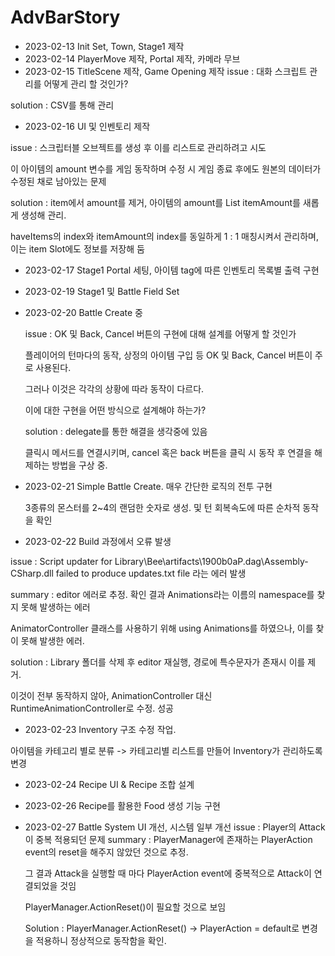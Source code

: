 # AdvBarStory

- 2023-02-13 Init Set, Town, Stage1 제작
- 2023-02-14 PlayerMove 제작, Portal 제작, 카메라 무브
- 2023-02-15 TitleScene 제작, Game Opening 제작
issue : 대화 스크립트 관리를 어떻게 관리 할 것인가?

solution : CSV를 통해 관리

- 2023-02-16 UI 및 인벤토리 제작

issue : 스크립터블 오브젝트를 생성 후 이를 리스트로 관리하려고 시도

  이 아이템의 amount 변수를 게임 동작하며 수정 시 게임 종료 후에도 원본의 데이터가 수정된 채로 남아있는 문제

  solution : item에서 amount를 제거, 아이템의 amount를 List<int> itemAmount를 새롭게 생성해 관리.

  haveItems의 index와 itemAmount의 index를 동일하게 1 : 1 매칭시켜서 관리하며, 이는 item Slot에도 정보를 저장해 둠

- 2023-02-17 Stage1 Portal 세팅, 아이템 tag에 따른 인벤토리 목록별 출력 구현
- 2023-02-19 Stage1 및 Battle Field Set
- 2023-02-20 Battle Create 중
  
  issue : OK 및 Back, Cancel 버튼의 구현에 대해 설계를 어떻게 할 것인가
  
  플레이어의 턴마다의 동작, 상정의 아이템 구입 등 OK 및 Back, Cancel 버튼이 주로 사용된다.
  
  그러나 이것은 각각의 상황에 따라 동작이 다르다.
  
  이에 대한 구현을 어떤 방식으로 설계해야 하는가?
  
  solution : delegate를 통한 해결을 생각중에 있음
  
  클릭시 메서드를 연결시키며, cancel 혹은 back 버튼을 클릭 시 동작 후 연결을 해제하는 방법을 구상 중.

- 2023-02-21 Simple Battle Create. 매우 간단한 로직의 전투 구현

  3종류의 몬스터를 2~4의 랜덤한 숫자로 생성. 및 턴 회복속도에 따른 순차적 동작을 확인

- 2023-02-22 Build 과정에서 오류 발생

issue : Script updater for Library\Bee\artifacts\1900b0aP.dag\Assembly-CSharp.dll failed to produce updates.txt file 라는 에러 발생

summary : editor 에러로 추정. 확인 결과 Animations라는 이름의 namespace를 찾지 못해 발생하는 에러

AnimatorController 클래스를 사용하기 위해 using Animations를 하였으나, 이를 찾이 못해 발생한 에러.

solution : Library 폴더를 삭제 후 editor 재실행, 경로에 특수문자가 존재시 이를 제거.

이것이 전부 동작하지 않아, AnimationController 대신 RuntimeAnimationController로 수정. 성공

- 2023-02-23 Inventory 구조 수정 작업.

아이템을 카테고리 별로 분류 -> 카테고리별 리스트를 만들어 Inventory가 관리하도록 변경
  
- 2023-02-24 Recipe UI & Recipe 조합 설계
- 2023-02-26 Recipe를 활용한 Food 생성 기능 구현
- 2023-02-27 Battle System UI 개선, 시스템 일부 개선
  issue : Player의 Attack이 중복 적용되던 문제
  summary : PlayerManager에 존재하는 PlayerAction event의 reset을 해주지 않았던 것으로 추정.
  
  그 결과 Attack을 실행할 때 마다 PlayerAction event에 중복적으로 Attack이 연결되었을 것임
  
  PlayerManager.ActionReset()이 필요할 것으로 보임
  
  Solution : PlayerManager.ActionReset() -> PlayerAction = default로 변경을 적용하니 정상적으로 동작함을 확인.
